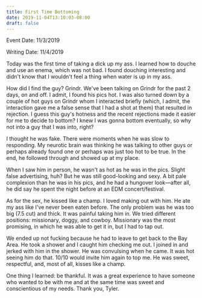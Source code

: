 ```yaml
---
title: First Time Bottoming
date: 2019-11-04T13:10:03-08:00
draft: false
--- 
```



<!--more-->

Event Date: 11/3/2019

Writing Date: 11/4/2019


Today was the first time of taking a dick up my ass. I learned how to douche and use an enema, which was not bad. I found douching interesting and didn't know that I wouldn't feel a thing when water is up in my ass. 

How did I find the guy? Grindr. We've been talking on Grindr for the past 2 days, on and off. I admit, I found his pics hot. I was also turned down by a couple of hot guys on Grindr whom I interacted briefly (which, I admit, the interaction gave me a false sense that I had a shot at them) that resulted in rejection. I guess this guy's hotness and the recent rejections made it easier for me to decide to bottom? I knew I was gonna bottom eventually, so why not into a guy that I was into, right?

I thought he was fake. There were moments when he was slow to responding. My neurotic brain was thinking he was talking to other guys or perhaps already found one or perhaps was just too hot to be true. In the end, he followed through and showed up at my place. 

When I saw him in person, he wasn't as hot as he was in the pics. Slight false advertising, huh? But he was still good-looking and sexy. A bit pale complexion than he was in his pics, and he had a hungover look—after all, he did say he spent the night before at an EDM concert/festival.

As for the sex, he kissed like a champ. I loved making out with him. He ate my ass like I've never been eaten before. The only problem was he was too big (7.5 cut) and thick. It was painful taking him in. We tried different positions: missionary, doggy, and cowboy. Missionary was the most promising, in which he was able to get it in, but I had to tap out. 

We ended up not fucking because he had to leave to get back to the Bay Area. He took a shower and I caught him checking me out. I joined in and jerked with him in the shower. He was convulsing when he came. It was hot seeing him do that. 10/10 would invite him again to top me. He was sweet, respectful, and, most of all, kisses like a champ. 

One thing I learned: be thankful. It was a great experience to have someone who wanted to be with me and at the same time was sweet and conscientious of my needs. Thank you, Tyler.
